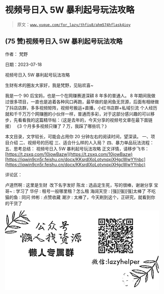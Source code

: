 # 视频号日入 5W 暴利起号玩法攻略

> 原文：[`www.yuque.com/for_lazy/thfiu8/ahm574hflask4ioy`](https://www.yuque.com/for_lazy/thfiu8/ahm574hflask4ioy)



## (75 赞)视频号日入 5W 暴利起号玩法攻略 

作者： 梵野 

日期：2023-07-18 

视频号日入 5W 暴利起号玩法攻略 

生财有术的圈友大家好，我是梵野，见贴欢喜~ 

我是一个 90 后宝妈，也是一个在网赚赛道深耕 8 年多的普通人。 8 年期间我做过很多项目，一直也是追着各种风口再跑，最早做的是闲鱼无货源，后面有相继做了抖店店群，多多视频矩阵，视频号搬运+直播，小红书店群+私域引流 个人经历就和千千万万个网赚圈的小伙伴一样，普通而多彩，对于这部分感兴趣的可以移步，先看看我的这篇精华帖：（这是去年的，今天分享的视频号文章在最下面链接） 《3 个月多多视频只赚了 7 万，我踩了哪些坑？》 

本文目录，文字较长，可能会占用你 20 分钟左右的阅读时间，望深读。 一、项目介绍 二、视频号的历程 三、适合什么样的人入局？ 四、暴力单品玩法流程： 五、思考总结： 视频号日入 5W 暴利起号玩法攻略 正文详情，请移步飞书：[https://t.zsxq.com/10jowBazw](https://t.zsxq.com/10jowBazw)[https://iqwin9cn5r.feishu.cn/docx/KKsrdIXoLotvnqxiXHgcWwYYnbc](https://iqwin9cn5r.feishu.cn/docx/KKsrdIXoLotvnqxiXHgcWwYYnbc) 

评论区： 

卢道然啊 : 这里是生财  改下名字发好 陈龙 : 选品定生死，写的很棒，谢谢分享 宝哥~ : 学习了 华仔 : 租号一般哪里租？怎么租 海阔天空 : [强][强][强]太棒了 不吃猫的鱼 : 同问 帅彬 : 点赞收藏 潮汐 : 太棒了，今天刷到这个，正研究，就看到你的干货了 

![](img/894d30a529e7c37bcd3392323c99941c.png)  